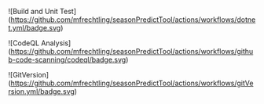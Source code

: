 ![Build and Unit Test]
(https://github.com/mfrechtling/seasonPredictTool/actions/workflows/dotnet.yml/badge.svg)

![CodeQL Analysis]
(https://github.com/mfrechtling/seasonPredictTool/actions/workflows/github-code-scanning/codeql/badge.svg)

![GitVersion]
(https://github.com/mfrechtling/seasonPredictTool/actions/workflows/gitVersion.yml/badge.svg)
